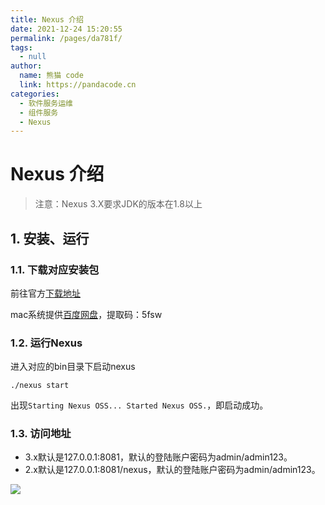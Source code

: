 ```yaml
---
title: Nexus 介绍
date: 2021-12-24 15:20:55
permalink: /pages/da781f/
tags: 
  - null
author: 
  name: 熊猫 code
  link: https://pandacode.cn
categories: 
  - 软件服务运维
  - 组件服务
  - Nexus
---
```


# Nexus 介绍

> 注意：Nexus 3.X要求JDK的版本在1.8以上

## 1. 安装、运行

### 1.1. 下载对应安装包

前往官方[下载地址](https://www.sonatype.com/oss-thank-you-mac-tgz)

mac系统提供[百度网盘](https://pan.baidu.com/s/1To7wwl29xQKmxSEyXckX1w)，提取码：5fsw

### 1.2. 运行Nexus

进入对应的bin目录下启动nexus

```shell
./nexus start
```

出现`Starting Nexus OSS... Started Nexus OSS.`，即启动成功。

### 1.3. 访问地址

- 3.x默认是127.0.0.1:8081，默认的登陆账户密码为admin/admin123。
- 2.x默认是127.0.0.1:8081/nexus，默认的登陆账户密码为admin/admin123。

![](https://gitee.com/guoshunfa/panda-files/raw/master/blog/20211224163336.png)
